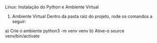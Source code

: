 Linux:
Instalação do Python e Ambiente Virtual

1. Ambiente Virtual
Dentro da pasta raiz do projeto, rode os comandos a seguir:

a) Crie o ambiente
    python3 -m venv venv
b) Ative-o
    source venv/bin/activate